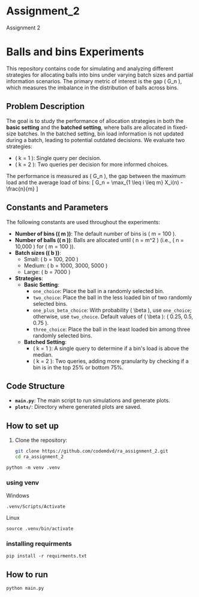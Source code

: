 # Assignment_2
Assignment 2

# Balls and bins Experiments

This repository contains code for simulating and analyzing different strategies for allocating balls into bins under varying batch sizes and partial information scenarios. The primary metric of interest is the gap \( G_n \), which measures the imbalance in the distribution of balls across bins.

## Problem Description

The goal is to study the performance of allocation strategies in both the **basic setting** and the **batched setting**, where balls are allocated in fixed-size batches. In the batched setting, bin load information is not updated during a batch, leading to potential outdated decisions. We evaluate two strategies:
- \( k = 1 \): Single query per decision.
- \( k = 2 \): Two queries per decision for more informed choices.

The performance is measured as \( G_n \), the gap between the maximum load and the average load of bins:
\[
G_n = \max_{1 \leq i \leq m} X_i(n) - \frac{n}{m}
\]

## Constants and Parameters

The following constants are used throughout the experiments:

- **Number of bins (\( m \))**: The default number of bins is \( m = 100 \).
- **Number of balls (\( n \))**: Balls are allocated until \( n = m^2 \) (i.e., \( n = 10,000 \) for \( m = 100 \)).
- **Batch sizes (\( b \))**:
  - Small: \( b = 100, 200 \)
  - Medium: \( b = 1000, 3000, 5000 \)
  - Large: \( b = 7000 \)
- **Strategies**:
  - **Basic Setting**:
    - `one_choice`: Place the ball in a randomly selected bin.
    - `two_choice`: Place the ball in the less loaded bin of two randomly selected bins.
    - `one_plus_beta_choice`: With probability \( \beta \), use `one_choice`; otherwise, use `two_choice`. Default values of \( \beta \): \( 0.25, 0.5, 0.75 \).
    - `three_choice`: Place the ball in the least loaded bin among three randomly selected bins.
  - **Batched Setting**:
    - \( k = 1 \): A single query to determine if a bin's load is above the median.
    - \( k = 2 \): Two queries, adding more granularity by checking if a bin is in the top 25\% or bottom 75\%.

## Code Structure

- **`main.py`**: The main script to run simulations and generate plots.
- **`plots/`**: Directory where generated plots are saved.


## How to set up

1. Clone the repository:
   ```bash
   git clone https://github.com/codemdvd/ra_assignment_2.git
   cd ra_assignment_2

```
python -m venv .venv
```
### using venv
Windows
```
.venv/Scripts/Activate
```
Linux
```
source .venv/bin/activate
```
### installing requirments
```
pip install -r requirments.txt
```
## How to run
```
python main.py
```
